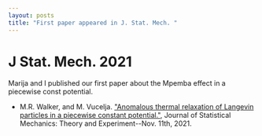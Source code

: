 ```yaml
---
layout: posts
title: "First paper appeared in J. Stat. Mech. "
---
```


# J Stat. Mech. 2021

Marija and I published our first paper about the Mpemba effect in a piecewise const potential. 

* M.R. Walker, and M. Vucelja. ["Anomalous thermal relaxation of Langevin particles in a piecewise constant potential."](https://iopscience.iop.org/article/10.1088/1742-5468/ac2edc/meta), Journal of Statistical Mechanics: Theory and Experiment--Nov. 11th, 2021. 

